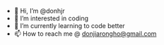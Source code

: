 - 👋 Hi, I’m @donhjr
- 👀 I’m interested in coding
- 🌱 I’m currently learning to code better
- 📫 How to reach me @ donjiarongho@gmail.com

<!---
donhjr/donhjr is a ✨ special ✨ repository because its `README.md` (this file) appears on your GitHub profile.
You can click the Preview link to take a look at your changes.
--->
